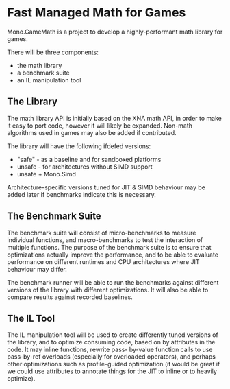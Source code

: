 Fast Managed Math for Games
===========================

Mono.GameMath is a project to develop a highly-performant math library
for games.

There will be three components:

*  the math library
*  a benchmark suite
*  an IL manipulation tool

The Library
-----------

The math library API is initially based on the XNA math API, in order to 
make it easy to port code, however it will likely be expanded. Non-math 
algorithms used in games may also be added if contributed.

The library will have the following ifdefed versions:

*  "safe" - as a baseline and for sandboxed platforms
*  unsafe - for architectures without SIMD support
*  unsafe + Mono.Simd

Architecture-specific versions tuned for JIT & SIMD behaviour
may be added later if benchmarks indicate this is necessary.

The Benchmark Suite
-------------------

The benchmark suite will consist of micro-benchmarks to measure 
individual functions, and macro-benchmarks to test the interaction of 
multiple functions. The purpose of the benchmark suite is to ensure 
that optimizations actually improve the performance, and to be able
to evaluate performance on different runtimes and CPU architectures
where JIT behaviour may differ.

The benchmark runner will be able to run the benchmarks against 
different versions of the library with different optimizations.
It will also be able to compare results against recorded baselines.

The IL Tool
-----------

The IL manipulation tool will be used to create differently tuned
versions of the library, and to optimize consuming code, based on
by attributes in the code. It may inline functions, rewrite pass-
by-value function calls to use pass-by-ref overloads (especially
for overloaded operators), and perhaps other optimizations such as 
profile-guided optimization (it would be great if we could use
attributes to annotate things for the JIT to inline or to heavily 
optimize).
